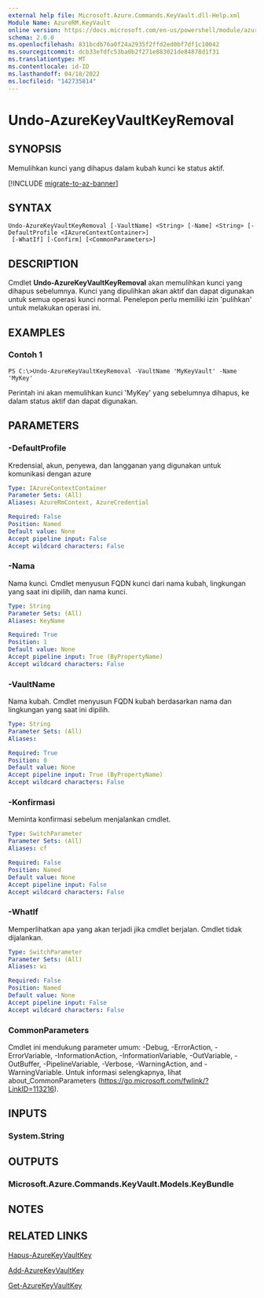 ```yaml
---
external help file: Microsoft.Azure.Commands.KeyVault.dll-Help.xml
Module Name: AzureRM.KeyVault
online version: https://docs.microsoft.com/en-us/powershell/module/azurerm.keyvault/undo-azurekeyvaultkeyremoval
schema: 2.0.0
ms.openlocfilehash: 831bcdb76a0f24a2935f2ffd2ed0bf7df1c10042
ms.sourcegitcommit: dcb33efdfc53ba0b2f271e883021de84878d1f31
ms.translationtype: MT
ms.contentlocale: id-ID
ms.lasthandoff: 04/18/2022
ms.locfileid: "142735814"
---
```

# Undo-AzureKeyVaultKeyRemoval

## SYNOPSIS
Memulihkan kunci yang dihapus dalam kubah kunci ke status aktif.

[!INCLUDE [migrate-to-az-banner](../../includes/migrate-to-az-banner.md)]

## SYNTAX

```
Undo-AzureKeyVaultKeyRemoval [-VaultName] <String> [-Name] <String> [-DefaultProfile <IAzureContextContainer>]
 [-WhatIf] [-Confirm] [<CommonParameters>]
```

## DESCRIPTION
Cmdlet **Undo-AzureKeyVaultKeyRemoval** akan memulihkan kunci yang dihapus sebelumnya.
Kunci yang dipulihkan akan aktif dan dapat digunakan untuk semua operasi kunci normal.
Penelepon perlu memiliki izin 'pulihkan' untuk melakukan operasi ini.

## EXAMPLES

### Contoh 1
```
PS C:\>Undo-AzureKeyVaultKeyRemoval -VaultName 'MyKeyVault' -Name 'MyKey'
```

Perintah ini akan memulihkan kunci 'MyKey' yang sebelumnya dihapus, ke dalam status aktif dan dapat digunakan.

## PARAMETERS

### -DefaultProfile
Kredensial, akun, penyewa, dan langganan yang digunakan untuk komunikasi dengan azure

```yaml
Type: IAzureContextContainer
Parameter Sets: (All)
Aliases: AzureRmContext, AzureCredential

Required: False
Position: Named
Default value: None
Accept pipeline input: False
Accept wildcard characters: False
```

### -Nama
Nama kunci.
Cmdlet menyusun FQDN kunci dari nama kubah, lingkungan yang saat ini dipilih, dan nama kunci.

```yaml
Type: String
Parameter Sets: (All)
Aliases: KeyName

Required: True
Position: 1
Default value: None
Accept pipeline input: True (ByPropertyName)
Accept wildcard characters: False
```

### -VaultName
Nama kubah.
Cmdlet menyusun FQDN kubah berdasarkan nama dan lingkungan yang saat ini dipilih.

```yaml
Type: String
Parameter Sets: (All)
Aliases: 

Required: True
Position: 0
Default value: None
Accept pipeline input: True (ByPropertyName)
Accept wildcard characters: False
```

### -Konfirmasi
Meminta konfirmasi sebelum menjalankan cmdlet.

```yaml
Type: SwitchParameter
Parameter Sets: (All)
Aliases: cf

Required: False
Position: Named
Default value: None
Accept pipeline input: False
Accept wildcard characters: False
```

### -WhatIf
Memperlihatkan apa yang akan terjadi jika cmdlet berjalan.
Cmdlet tidak dijalankan.

```yaml
Type: SwitchParameter
Parameter Sets: (All)
Aliases: wi

Required: False
Position: Named
Default value: None
Accept pipeline input: False
Accept wildcard characters: False
```

### CommonParameters
Cmdlet ini mendukung parameter umum: -Debug, -ErrorAction, -ErrorVariable, -InformationAction, -InformationVariable, -OutVariable, -OutBuffer, -PipelineVariable, -Verbose, -WarningAction, and -WarningVariable. Untuk informasi selengkapnya, lihat about_CommonParameters (https://go.microsoft.com/fwlink/?LinkID=113216).

## INPUTS

### System.String

## OUTPUTS

### Microsoft.Azure.Commands.KeyVault.Models.KeyBundle

## NOTES

## RELATED LINKS

[Hapus-AzureKeyVaultKey](./Remove-AzureKeyVaultKey.md)

[Add-AzureKeyVaultKey](./Add-AzureKeyVaultKey.md)

[Get-AzureKeyVaultKey](./Get-AzureKeyVaultKey.md)

